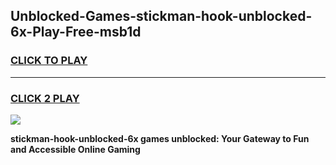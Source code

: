 
## Unblocked-Games-stickman-hook-unblocked-6x-Play-Free-msb1d
<h3>
<a href="https://premium76.site?title=stickman-hook-unblocked-6x&ref=18A1">CLICK TO PLAY</a></h3>
<hr>

<h3>
<a href="https://premium76.site?title=stickman-hook-unblocked-6x&ref=18A1">CLICK 2 PLAY</a>
  
</h3>

<a href="https://premium76.site?title=stickman-hook-unblocked-6x&ref=18A1"><img src="https://clearcache.store/games.png"></a>


**stickman-hook-unblocked-6x games unblocked: Your Gateway to Fun and Accessible Online Gaming**
